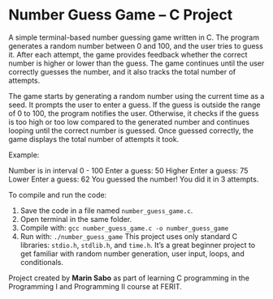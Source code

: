 # Number Guess Game – C Project
A simple terminal-based number guessing game written in C. The program generates a random number between 0 and 100, and the user tries to guess it. After each attempt, the game provides feedback whether the correct number is higher or lower than the guess. The game continues until the user correctly guesses the number, and it also tracks the total number of attempts.

The game starts by generating a random number using the current time as a seed. It prompts the user to enter a guess. If the guess is outside the range of 0 to 100, the program notifies the user. Otherwise, it checks if the guess is too high or too low compared to the generated number and continues looping until the correct number is guessed. Once guessed correctly, the game displays the total number of attempts it took.

Example:

Number is in interval 0 - 100 Enter a guess: 50 Higher Enter a guess: 75 Lower Enter a guess: 62 You guessed the number! You did it in 3 attempts.

To compile and run the code:
1. Save the code in a file named `number_guess_game.c`.
2. Open terminal in the same folder.
3. Compile with: `gcc number_guess_game.c -o number_guess_game`
4. Run with: `./number_guess_game`
This project uses only standard C libraries: `stdio.h`, `stdlib.h`, and `time.h`. It’s a great beginner project to get familiar with random number generation, user input, loops, and conditionals.

Project created by **Marin Sabo** as part of learning C programming in the Programming I and Programming II course at FERIT.
